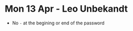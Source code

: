 Mon 13 Apr - Leo Unbekandt
==========================

* No `-` at the begining or end of the password
